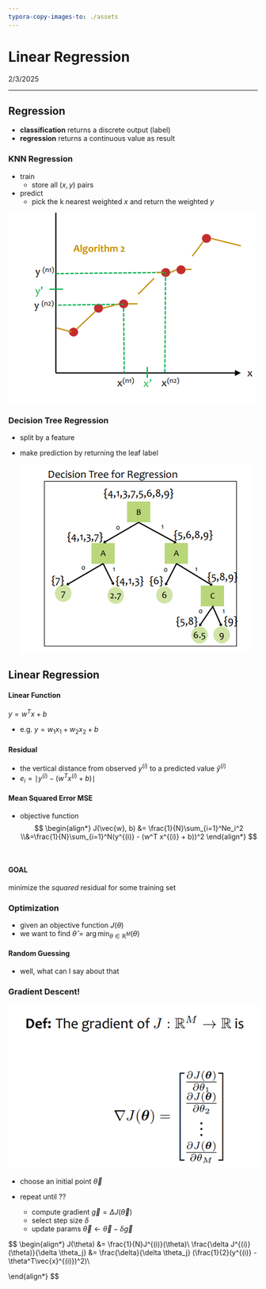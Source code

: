 ```yaml
---
typora-copy-images-to: ./assets
---
```


# Linear Regression

2/3/2025

___



## Regression

- **classification** returns a discrete output (label)
- **regression** returns a continuous value as result





### KNN Regression

- train
  - store all $(x, y)$ pairs
- predict
  - pick the k nearest weighted $x$ and return the weighted $y$  

![image-20250203111255005](./assets/image-20250203111255005.png)



### Decision Tree Regression

- split by a feature

- make prediction by returning the leaf label

  ![image-20250203111824524](./assets/image-20250203111824524.png)



## Linear Regression

#### Linear Function

$y = w^Tx + b$

- e.g. $y = w_1x_1+w_2x_2 + b$



#### Residual

- the vertical distance from observed $y^{(i)}$ to a predicted value $\hat{y}^{(i)}$
- $e_i = \mid y^{(i)} - (w^T x^{(i)} + b) \mid$



#### Mean Squared Error MSE

- objective function
  $$
  \begin{align*}
  J(\vec{w}, b) &= \frac{1}{N}\sum_{i=1}^Ne_i^2
  \\&=\frac{1}{N}\sum_{i=1}^N(y^{(i)} - (w^T x^{(i)} + b))^2
  \end{align*}
  $$

​	




#### GOAL

minimize the *squared* residual for some training set



### Optimization

- given an objective function $J(\theta)$
- we want to find $\hat{\theta} = \arg\min_{\theta \in \mathbb{R}^M}(\theta)$



#### Random Guessing

- well, what can I say about that



### Gradient Descent!

![image-20250203115537582](./assets/image-20250203115537582.png)

- choose an initial point $\vec{\theta}$

- repeat until ??

  - compute gradient $\vec{g} = \Delta J(\vec{\theta})$
  - select step size $\delta$
  - update params $\vec{\theta} \leftarrow \vec{\theta} - \delta \vec{g}$

  

  
$$
\begin{align*}
J(\theta) &= \frac{1}{N}J^{(i)}(\theta)\\
\frac{\delta J^{(i)} (\theta)}{\delta \theta_j} &= \frac{\delta}{\delta \theta_j} (\frac{1}{2}(y^{(i)} - \theta^T\vec{x}^{(i)})^2)\\ 

\end{align*}
$$

  
